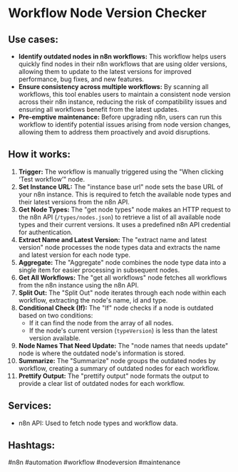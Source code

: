# Workflow Node Version Checker

## Use cases:

- **Identify outdated nodes in n8n workflows:**  This workflow helps users quickly find nodes in their n8n workflows that are using older versions, allowing them to update to the latest versions for improved performance, bug fixes, and new features.
- **Ensure consistency across multiple workflows:** By scanning all workflows, this tool enables users to maintain a consistent node version across their n8n instance, reducing the risk of compatibility issues and ensuring all workflows benefit from the latest updates.
- **Pre-emptive maintenance:**  Before upgrading n8n, users can run this workflow to identify potential issues arising from node version changes, allowing them to address them proactively and avoid disruptions.

## How it works:

1.  **Trigger:** The workflow is manually triggered using the "When clicking ‘Test workflow’" node.
2.  **Set Instance URL:** The "instance base url" node sets the base URL of your n8n instance. This is required to fetch the available node types and their latest versions from the n8n API.
3.  **Get Node Types:** The "get node types" node makes an HTTP request to the n8n API (`/types/nodes.json`) to retrieve a list of all available node types and their current versions.  It uses a predefined n8n API credential for authentication.
4.  **Extract Name and Latest Version:** The "extract name and latest version" node processes the node types data and extracts the name and latest version for each node type.
5.  **Aggregate:** The "Aggregate" node combines the node type data into a single item for easier processing in subsequent nodes.
6.  **Get All Workflows:** The "get all workflows" node fetches all workflows from the n8n instance using the n8n API.
7.  **Split Out:** The "Split Out" node iterates through each node within each workflow, extracting the node's name, id and type.
8.  **Conditional Check (If):** The "If" node checks if a node is outdated based on two conditions:
    *   If it can find the node from the array of all nodes.
    *   If the node's current version (`typeVersion`) is less than the latest version available.
9.  **Node Names That Need Update:** The "node names that needs update" node is where the outdated node's information is stored.
10. **Summarize:** The "Summarize" node groups the outdated nodes by workflow, creating a summary of outdated nodes for each workflow.
11. **Prettify Output:** The "prettify output" node formats the output to provide a clear list of outdated nodes for each workflow.

## Services:

-   n8n API: Used to fetch node types and workflow data.

## Hashtags:

#n8n #automation #workflow #nodeversion #maintenance
